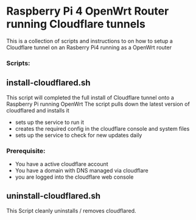 # Raspberry Pi 4 OpenWrt Router running Cloudflare tunnels

This is a collection of scripts and instructions to on how to setup a Cloudflare tunnel on an Rasberry Pi4 running as a OpenWrt router

### Scripts:



## install-cloudflared.sh
This script will completed the full install of Cloudflare tunnel onto a Raspberry Pi running OpenWrt
The script pulls down the latest version of cloudflared and installs it 
- sets up the service to run it 
- creates the required config in the cloudflare console and  system files
- sets up the service to check for new updates daily

### Prerequisite:
- You have a active cloudflare account
- You have a domain with DNS managed via cloudflare
- you are logged into the cloudflare web console 


## uninstall-cloudflared.sh
This Script cleanly uninstalls / removes cloudflared.


